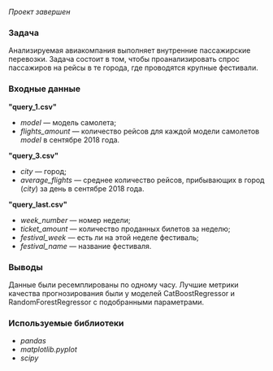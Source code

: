 *Проект завершен*

### Задача
 Анализируемая авиакомпания выполняет внутренние пассажирские перевозки. Задача состоит в том, чтобы проанализировать спрос пассажиров на рейсы в те города, где проводятся крупные фестивали.

### Входные данные
**"query_1.csv"**
- *model* — модель самолета;
- *flights_amount* — количество рейсов для каждой модели самолетов *model* в сентябре 2018 года.

**"query_3.csv"**
- *city* — город;
- *average_flights* — среднее количество рейсов, прибывающих в город (*city*) за день в сентябре 2018 года.

**"query_last.csv"**
- *week_number* — номер недели;
- *ticket_amount* — количество проданных билетов за неделю;
- *festival_week —* есть ли на этой неделе фестиваль;
- *festival_name —* название фестиваля.

### Выводы
Данные были ресемплированы по одному часу. Лучшие метрики качества прогнозирования были у моделей CatBoostRegressor и RandomForestRegressor с подобранными параметрами.

### Используемые библиотеки
- *pandas*
- *matplotlib.pyplot*
- *scipy*





